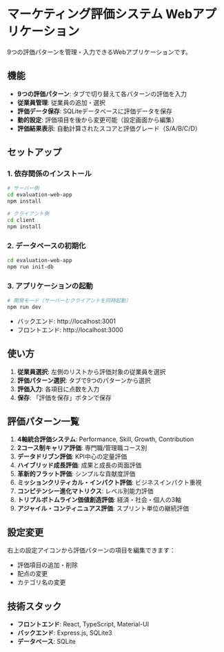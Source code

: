 # マーケティング評価システム Webアプリケーション

9つの評価パターンを管理・入力できるWebアプリケーションです。

## 機能

- **9つの評価パターン**: タブで切り替えて各パターンの評価を入力
- **従業員管理**: 従業員の追加・選択
- **評価データ保存**: SQLiteデータベースに評価データを保存
- **動的設定**: 評価項目を後から変更可能（設定画面から編集）
- **評価結果表示**: 自動計算されたスコアと評価グレード（S/A/B/C/D）

## セットアップ

### 1. 依存関係のインストール

```bash
# サーバー側
cd evaluation-web-app
npm install

# クライアント側
cd client
npm install
```

### 2. データベースの初期化

```bash
cd evaluation-web-app
npm run init-db
```

### 3. アプリケーションの起動

```bash
# 開発モード（サーバーとクライアントを同時起動）
npm run dev
```

- バックエンド: http://localhost:3001
- フロントエンド: http://localhost:3000

## 使い方

1. **従業員選択**: 左側のリストから評価対象の従業員を選択
2. **評価パターン選択**: タブで9つのパターンから選択
3. **評価入力**: 各項目に点数を入力
4. **保存**: 「評価を保存」ボタンで保存

## 評価パターン一覧

1. **4軸統合評価システム**: Performance, Skill, Growth, Contribution
2. **2コース制キャリア評価**: 専門職/管理職コース別
3. **データドリブン評価**: KPI中心の定量評価
4. **ハイブリッド成長評価**: 成果と成長の両面評価
5. **革新的フラット評価**: シンプルな貢献度評価
6. **ミッションクリティカル・インパクト評価**: ビジネスインパクト重視
7. **コンピテンシー進化マトリクス**: レベル別能力評価
8. **トリプルボトムライン価値創造評価**: 経済・社会・個人の3軸
9. **アジャイル・コンティニュアス評価**: スプリント単位の継続評価

## 設定変更

右上の設定アイコンから評価パターンの項目を編集できます：
- 評価項目の追加・削除
- 配点の変更
- カテゴリ名の変更

## 技術スタック

- **フロントエンド**: React, TypeScript, Material-UI
- **バックエンド**: Express.js, SQLite3
- **データベース**: SQLite